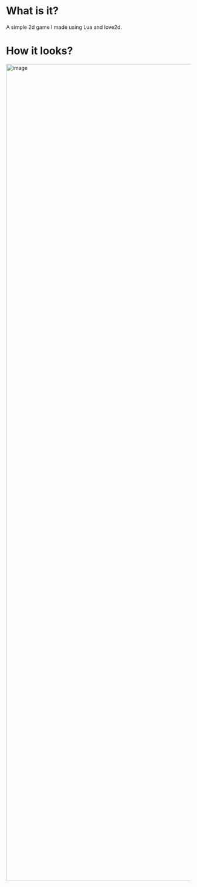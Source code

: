 # What is it?

A simple 2d game I made using Lua and love2d. 

# How it looks?

<img width="3420" height="2224" alt="image" src="https://github.com/user-attachments/assets/234a62e2-2920-4bc9-8cb9-5317b7880b71" />
